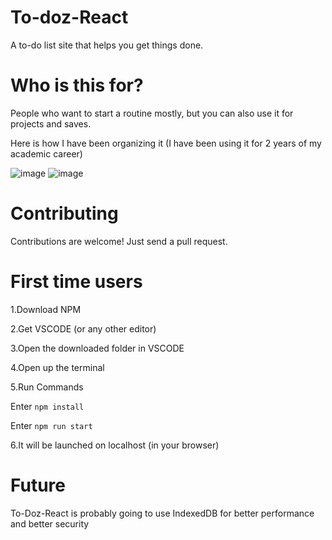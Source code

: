 # To-doz-React
A to-do list site that helps you get things done.
# Who is this for?
People who want to start a routine mostly, but you can also use it for projects and saves.

Here is how I have been organizing it (I have been using it for 2 years of my
academic career)

![image](https://github.com/ZarmDev/To-doz-React/assets/80705328/1a5a7cee-9ff4-464e-9157-c5eccb2163a4)
![image](https://github.com/ZarmDev/To-doz-React/assets/80705328/1e5ac036-16b3-4584-a080-ce00ff92d634)


# Contributing
Contributions are welcome! Just send a pull request.
# First time users
1.Download NPM

2.Get VSCODE (or any other editor)

3.Open the downloaded folder in VSCODE

4.Open up the terminal

5.Run Commands

Enter ``npm install``

Enter ``npm run start``

6.It will be launched on localhost (in your browser)
# Future
To-Doz-React is probably going to use IndexedDB for better performance and better security
